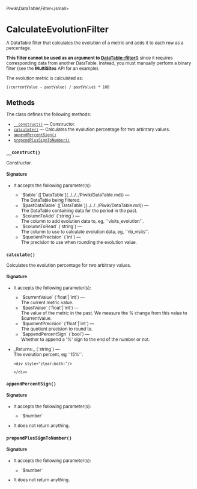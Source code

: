 <small>Piwik\DataTable\Filter\</small>

CalculateEvolutionFilter
========================

A DataTable filter that calculates the evolution of a metric and adds it to each row as a percentage.

**This filter cannot be used as an argument to [DataTable::filter()](/api-reference/Piwik/DataTable#filter)** since
it requires corresponding data from another DataTable. Instead, 
you must manually perform a binary filter (see the **MultiSites** API for an
example).

The evolution metric is calculated as:

    ((currentValue - pastValue) / pastValue) * 100

Methods
-------

The class defines the following methods:

- [`__construct()`](#__construct) &mdash; Constructor.
- [`calculate()`](#calculate) &mdash; Calculates the evolution percentage for two arbitrary values.
- [`appendPercentSign()`](#appendpercentsign)
- [`prependPlusSignToNumber()`](#prependplussigntonumber)

<a name="__construct" id="__construct"></a>
<a name="__construct" id="__construct"></a>
### `__construct() `
Constructor.

#### Signature

-  It accepts the following parameter(s):

   <ul>
   <li>
      <div markdown="1" class="parameter">
      `$table` ([`DataTable`](../../../Piwik/DataTable.md)) &mdash;

      <div markdown="1" class="param-desc"> The DataTable being filtered.</div>

      <div style="clear:both;"/>

      </div>
   </li>
   <li>
      <div markdown="1" class="parameter">
      `$pastDataTable` ([`DataTable`](../../../Piwik/DataTable.md)) &mdash;

      <div markdown="1" class="param-desc"> The DataTable containing data for the period in the past.</div>

      <div style="clear:both;"/>

      </div>
   </li>
   <li>
      <div markdown="1" class="parameter">
      `$columnToAdd` (`string`) &mdash;

      <div markdown="1" class="param-desc"> The column to add evolution data to, eg, `'visits_evolution'`.</div>

      <div style="clear:both;"/>

      </div>
   </li>
   <li>
      <div markdown="1" class="parameter">
      `$columnToRead` (`string`) &mdash;

      <div markdown="1" class="param-desc"> The column to use to calculate evolution data, eg, `'nb_visits'`.</div>

      <div style="clear:both;"/>

      </div>
   </li>
   <li>
      <div markdown="1" class="parameter">
      `$quotientPrecision` (`int`) &mdash;

      <div markdown="1" class="param-desc"> The precision to use when rounding the evolution value.</div>

      <div style="clear:both;"/>

      </div>
   </li>
   </ul>

<a name="calculate" id="calculate"></a>
<a name="calculate" id="calculate"></a>
### `calculate() `
Calculates the evolution percentage for two arbitrary values.

#### Signature

-  It accepts the following parameter(s):

   <ul>
   <li>
      <div markdown="1" class="parameter">
      `$currentValue` (`float`|`int`) &mdash;

      <div markdown="1" class="param-desc"> The current metric value.</div>

      <div style="clear:both;"/>

      </div>
   </li>
   <li>
      <div markdown="1" class="parameter">
      `$pastValue` (`float`|`int`) &mdash;

      <div markdown="1" class="param-desc"> The value of the metric in the past. We measure the % change from this value to $currentValue.</div>

      <div style="clear:both;"/>

      </div>
   </li>
   <li>
      <div markdown="1" class="parameter">
      `$quotientPrecision` (`float`|`int`) &mdash;

      <div markdown="1" class="param-desc"> The quotient precision to round to.</div>

      <div style="clear:both;"/>

      </div>
   </li>
   <li>
      <div markdown="1" class="parameter">
      `$appendPercentSign` (`bool`) &mdash;

      <div markdown="1" class="param-desc"> Whether to append a '%' sign to the end of the number or not.</div>

      <div style="clear:both;"/>

      </div>
   </li>
   </ul>

<ul>
  <li>
    <div markdown="1" class="parameter">
    _Returns:_  (`string`) &mdash;
    <div markdown="1" class="param-desc">The evolution percent, eg `'15%'`.</div>

    <div style="clear:both;"/>

    </div>
  </li>
</ul>

<a name="appendpercentsign" id="appendpercentsign"></a>
<a name="appendPercentSign" id="appendPercentSign"></a>
### `appendPercentSign() `
#### Signature

-  It accepts the following parameter(s):

   <ul>
   <li>
      <div markdown="1" class="parameter">
      `$number`

      <div markdown="1" class="param-desc"></div>

      <div style="clear:both;"/>

      </div>
   </li>
   </ul>
- It does not return anything.

<a name="prependplussigntonumber" id="prependplussigntonumber"></a>
<a name="prependPlusSignToNumber" id="prependPlusSignToNumber"></a>
### `prependPlusSignToNumber() `
#### Signature

-  It accepts the following parameter(s):

   <ul>
   <li>
      <div markdown="1" class="parameter">
      `$number`

      <div markdown="1" class="param-desc"></div>

      <div style="clear:both;"/>

      </div>
   </li>
   </ul>
- It does not return anything.

